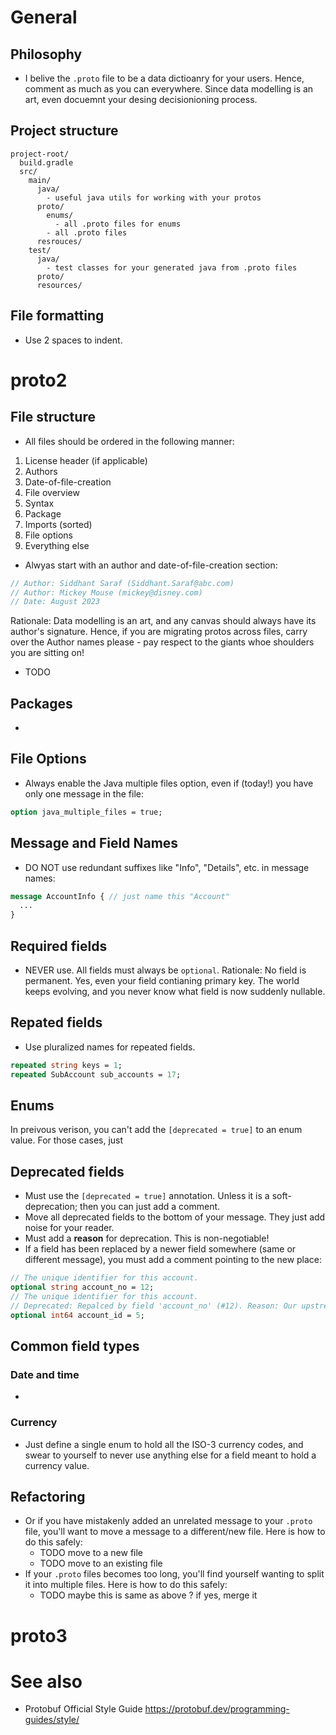 # General
## Philosophy
- I belive the `.proto` file to be a data dictioanry for your users. Hence, comment as much as you can everywhere. Since data modelling is an art, even docuemnt your desing decisionioning process.

## Project structure
```
project-root/
  build.gradle
  src/
    main/
      java/
        - useful java utils for working with your protos
      proto/
        enums/
          - all .proto files for enums
        - all .proto files
      resrouces/
    test/
      java/
        - test classes for your generated java from .proto files
      proto/
      resources/
```

## File formatting
- Use 2 spaces to indent.

# proto2
## File structure
- All files should be ordered in the following manner:
1. License header (if applicable)
2. Authors
3. Date-of-file-creation 
4. File overview
5. Syntax
6. Package
7. Imports (sorted)
8. File options
9. Everything else

- Alwyas start with an author and date-of-file-creation section:
```proto
// Author: Siddhant Saraf (Siddhant.Saraf@abc.com)
// Author: Mickey Mouse (mickey@disney.com)
// Date: August 2023
```

Rationale: Data modelling is an art, and any canvas should always have its author's signature. Hence, if you are migrating protos across files, carry over the Author names please - pay respect to the giants whoe shoulders you are sitting on!

- TODO

## Packages
-

## File Options
- Always enable the Java multiple files option, even if (today!) you have only one message in the file:
```proto
option java_multiple_files = true;
```

## Message and Field Names 
- DO NOT use redundant suffixes like "Info", "Details", etc. in message names:
```proto
message AccountInfo { // just name this "Account"
  ...
}
```

## Required fields
- NEVER use. All fields must always be `optional`. Rationale: No field is permanent. Yes, even your field contianing primary key. The world keeps evolving, and you never know what field is now suddenly nullable.
  

## Repated fields
- Use pluralized names for repeated fields.
```proto
repeated string keys = 1;
repeated SubAccount sub_accounts = 17;
```

## Enums
In preivous verison, you can't add the `[deprecated = true]` to an enum value. For those cases, just 

## Deprecated fields
- Must use the `[deprecated = true]` annotation. Unless it is a soft-deprecation; then you can just add a comment.
- Move all deprecated fields to the bottom of your message. They just add noise for your reader.
- Must add a **reason** for deprecation. This is non-negotiable!
- If a field has been replaced by a newer field somewhere (same or different message), you must add a comment pointing to the new place:
```proto
// The unique identifier for this account.
optional string account_no = 12;
// The unique identifier for this account.
// Deprecated: Repalced by field 'account_no' (#12). Reason: Our upstream has started using alphabets in the account identifer since May 2012.
optional int64 account_id = 5;
```

## Common field types
### Date and time
-
### Currency
- Just define a single enum to hold all the ISO-3 currency codes, and swear to yourself to never use anything else for a field meant to hold a currency value. 

## Refactoring
- Or if you have mistakenly added an unrelated message to your `.proto` file, you'll want to move a message to a different/new file. Here is how to do this safely:
  - TODO move to a new file
  - TODO move to an existing file
- If your `.proto` files becomes too long, you'll find yourself wanting to split it into multiple files. Here is how to do this safely:
  - TODO maybe this is same as above ? if yes, merge it

# proto3

# See also
- Protobuf Official Style Guide https://protobuf.dev/programming-guides/style/
